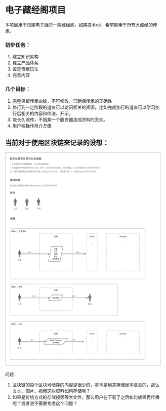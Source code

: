 # 电子藏经阁项目
本项目用于搭建电子版的一乘藏经阁，如果技术ok，希望能用于所有大藏经的传承。

### 初步任务：

1. 建立知识架构
2. 建立产品体系
3. 设定贡献玩法
4. 完善内容



### 几个目标：

1. 完整保留传承血脉，不可修改，已确保传承的正确性
2. 修行到一定阶段的道友可以访问相关的资源，比如完成加行的道友可以学习加行后相关的内容和传法、开示。
3. 能长久流传，不因某一个服务器造成资料的丢失。
4. 用户端操作简介方便

## 当前对于使用区块链来记录的设想：

![建模v0.1](assets/建模v0.1.png)

问题：

1. 区块链的每个区块可储存的内容是很少的，基本是用来存储账本信息的，那么文本、图片、视频这些资料如何存储呢？
2. 如果是传统方式的存储视频等大文件，那么用户在下载了之后如何放置再传播呢？或者说不需要考虑这个问题？